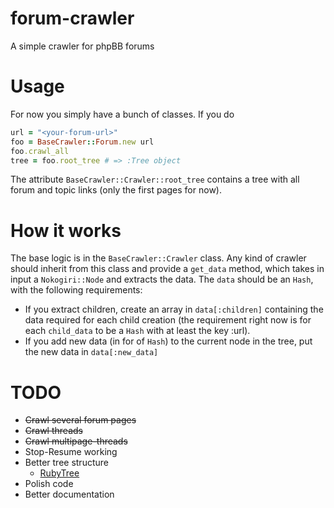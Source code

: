 # forum-crawler

A simple crawler for phpBB forums

# Usage

For now you simply have a bunch of classes. If you do

```ruby
url = "<your-forum-url>"
foo = BaseCrawler::Forum.new url
foo.crawl_all
tree = foo.root_tree # => :Tree object
```

The attribute `BaseCrawler::Crawler::root_tree` contains a tree with all forum and topic links (only the first pages for now).

# How it works

The base logic is in the `BaseCrawler::Crawler` class. Any kind of crawler should inherit from this class and provide a `get_data` method, which takes in input a `Nokogiri::Node` and extracts the data. The `data` should be an `Hash`, with the following requirements:
* If you extract children, create an array in `data[:children]` containing the data required for each child creation (the requirement right now is for each `child_data` to be a `Hash` with at least the key :url).
* If you add new data (in for of `Hash`) to the current node in the tree, put the new data in `data[:new_data]`

# TODO

* ~~Crawl several forum pages~~
* ~~Crawl threads~~
* ~~Crawl multipage-threads~~
* Stop-Resume working
* Better tree structure
    - [RubyTree](https://github.com/evolve75/RubyTree)
* Polish code
* Better documentation
